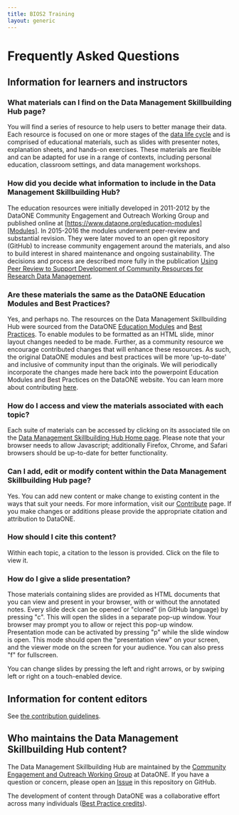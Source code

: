 ```yaml
---
title: BIOS2 Training
layout: generic
---
```



# Frequently Asked Questions


## Information for learners and instructors

### What materials can I find on the Data Management Skillbuilding Hub page?

You will find a series of resource to help users to better manage their data. Each resource is focused on one or more stages of the [data life cycle][DLC] and is comprised of educational materials, such as slides with presenter notes, explanation sheets, and hands-on exercises. These materials are flexible and can be adapted for use in a range of contexts, including personal education, classroom settings, and data management workshops.

### How did you decide what information to include in the Data Management Skillbuilding Hub?
The education resources were initially developed in 2011-2012 by the DataONE Community Engagement and Outreach Working Group and published online at [https://www.dataone.org/education-modules][Modules]. In 2015-2016 the modules underwent peer-review and substantial revision. They were later moved to an open git repository (GitHub) to increase community engagement around the materials, and also to build interest in shared maintenance and ongoing sustainability. The decisions and process are described more fully in the publication [Using Peer Review to Support Development of Community Resources for Research Data Management][MnmgtPub].

### Are these materials the same as the DataONE Education Modules and Best Practices?
Yes, and perhaps no. The resources on the Data Management Skillbuilding Hub were sourced from the DataONE [Education Modules][Modules] and [Best Practices][BestPrac]. To enable modules to be formatted as an HTML slide, minor layout changes needed to be made. Further, as a community resource we encourage contributed changes that will enhance these resources. As such, the original DataONE modules and best practices will be more 'up-to-date' and inclusive of community input than the originals. We will periodically incorporate the changes made here back into the powerpoint Education Modules and Best Practices on the DataONE website. You can learn more about contributing [here][CONTRIB].

### How do I access and view the materials associated with each topic?

Each suite of materials can be accessed by clicking on its associated tile on the [Data Management Skillbuilding Hub Home page][website]. Please note that your browser needs to allow Javascript; additionally Firefox, Chrome, and Safari browsers should be up-to-date for better functionality.

### Can I add, edit or modify content within the Data Management Skillbuilding Hub page?

Yes. You can add new content or make change to existing content in the ways that suit your needs. For more information, visit our [Contribute][CONTRIB] page. If you make changes or additions please provide the appropriate citation and attribution to DataONE.

### How should I cite this content?

Within each topic, a citation to the lesson is provided. Click on the file to view it.

### How do I give a slide presentation?

Those materials containing slides are provided as HTML documents that you can view and present in your browser, with or without the annotated notes. Every slide deck can be opened or "cloned" (in GitHub language) by pressing "c". This will open the slides in a separate pop-up window. Your browser may prompt you to allow or reject this pop-up window. Presentation mode can be activated by pressing "p" while the slide window is open. This mode should open the "presentation view" on your screen, and the viewer mode on the screen for your audience. You can also press "f" for fullscreen.

You can change slides by pressing the left and right arrows, or by swiping left or right on a touch-enabled device.


## Information for content editors

See [the contribution guidelines][CONTRIB].


## Who maintains the Data Management Skillbuilding Hub content?
The Data Management Skillbuilding Hub are maintained by the [Community Engagement and Outreach Working Group][CEO-WG] at DataONE. If you have a question or concern, please open an <a href="https://github.com/DataONEorg/Education/issues" target="_blank">Issue</a> in this repository on GitHub.<br />

The development of content through DataONE was a collaborative effort across many individuals ([Best Practice  credits](https://www.dataone.org/credits)).


[website]: ./ "Lessons homepage"
[CONTRIB]: ./CONTRIBUTING.html "Contribution guidelines"
[MnmgtPub]: http://dx.doi.org/10.7191/jeslib.2017.1114 "Peer-review in Data Management"
[Modules]: https://www.dataone.org/education-modules
[BestPrac]: https://www.dataone.org/best-practices
[CEO-WG]: https://www.dataone.org/working_groups/community-engagement-and-outreach
[DLC]: https://www.dataone.org/data-life-cycle
